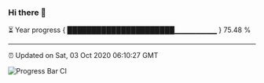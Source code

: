 ### Hi there 👋

⏳ Year progress { ██████████████████████▁▁▁▁▁▁▁▁ } 75.48 %

---

⏰ Updated on Sat, 03 Oct 2020 06:10:27 GMT

![Progress Bar CI](https://github.com/liununu/liununu/workflows/Progress%20Bar%20CI/badge.svg)
